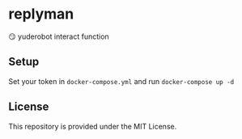 # replyman
😏 yuderobot interact function

## Setup
Set your token in `docker-compose.yml` and run `docker-compose up -d`

## License
This repository is provided under the MIT License.
